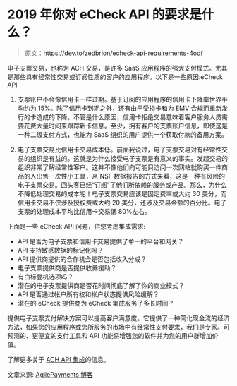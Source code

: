 # 2019 年你对 eCheck API 的要求是什么？

> 原文：<https://dev.to/zedbrion/echeck-api-requirements-4odf>

电子支票交易，也称为 ACH 交易，是许多 SaaS 应用程序的强大支付模式。尤其是那些具有经常性交易或订阅性质的客户的应用程序。以下是一些原因:eCheck API

1.  支票账户不会像信用卡一样过期。基于订阅的应用程序的信用卡下降率世界平均约为 15%。除了信用卡到期之外，还有由于受损卡和为 EMV 合规而重新发行的卡造成的下降。不管是什么原因，信用卡拒绝交易意味着客户服务人员需要花费大量时间来跟踪新卡信息。至少，拥有客户的支票账户信息，即使这是一种二级支付方式，也能为 SaaS 组织的用户提供一个获取付款的备用方案。

2.  电子支票交易比信用卡交易成本低。前面我说过，电子支票交易对有经常性交易的组织是有益的。这就是为什么接受电子支票是有意义的事实。发起交易的组织非常了解经常性客户。这并不像他们向可能只访问一次网站就购买一件商品的人出售一次性小工具，从 NSF 数据报告的方式来看，这是一种有风险的电子支票交易。回头客已经“订阅”了他们所依赖的服务或产品。那么，为什么不降低处理交易的成本呢！电子支票交易应该是固定费率或大约 30 美分，而信用卡交易不仅涉及授权费或大约 20 美分，还涉及交易金额的百分比。电子支票的处理成本平均比信用卡交易低 80%左右。

下面是一些 eCheck API 问题，供您考虑集成需求:

*   API 是否为电子支票和信用卡交易提供了单一的平台和网关？
*   API 支持敏感数据的标记化吗？
*   API 提供商提供的合作机会是否包括收入分成？
*   电子支票提供商是否提供收养援助？
*   有白标登机选项吗？
*   潜在的电子支票提供商是否花时间彻底了解了你的商业模式？
*   API 是否通过帐户所有权和帐户状态提供风险缓解？
*   潜在的 eCheck 提供商为 eCheck 集成服务了多长时间？

提供电子支票支付解决方案可以提高客户满意度。它提供了一种简化现金流的经济方法，如果您的应用程序或您所服务的市场中有经常性支付要求，我们是专家。可预测的、更便宜的支付工具和 API 功能将增强您的软件并为您的用户群增加价值。

了解更多关于 [ACH API 集成](https://www.agilepayments.com/ach-api/)的信息。

文章来源: [AgilePayments 博客](https://blog.agilepayments.com/what-are-your-echeck-api-requirements)